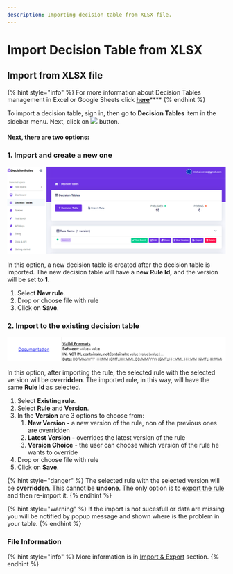 ```yaml
---
description: Importing decision table from XLSX file.
---
```


# Import Decision Table from XLSX

## Import from XLSX file

{% hint style="info" %}
For more information about Decision Tables management in Excel or Google Sheets click [**here**](../manage-tables-excel-gsheets.md)\*\*\*\*
{% endhint %}

To import a decision table, sign in, then go to **Decision Tables** item in the sidebar menu. Next, click on ![](<../../.gitbook/assets/screenshoteasy-6- (1).png>) button.

#### Next, there are two options:

### 1. Import and create a new one

![](<../../.gitbook/assets/image (67).png>)

In this option, a new decision table is created after the decision table is imported. The new decision table will have a **new Rule Id,** and the version will be set to **1**.

1. Select **New rule**.
2. Drop or choose file with rule
3. Click on **Save**.

### 2. Import to the existing decision table

![](<../../.gitbook/assets/image (113).png>)

In this option, after importing the rule, the selected rule with the selected version will be **overridden**. The imported rule, in this way, will have the same **Rule Id** as selected.

1. Select **Existing rule**.
2. Select **Rule** and **Version**.
3. In the **Version** are 3 options to choose from:
   1. **New Version -** a new version of the rule, non of the previous ones are overridden
   2. **Latest Version -** overrides the latest version of the rule
   3. **Version Choice** - the user can choose which version of the rule he wants to override
4. Drop or choose file with rule
5. Click on **Save**.

{% hint style="danger" %}
The selected rule with the selected version will be **overridden**. This cannot be **undone**. The only option is to [export the rule](export-decision-table.md) and then re-import it.
{% endhint %}

{% hint style="warning" %}
If the import is not sucesfull or data are missing you will be notified by popup message and shown where is the problem in your table.
{% endhint %}

### File Information

{% hint style="info" %}
More information is in [Import & Export](./) section.
{% endhint %}
